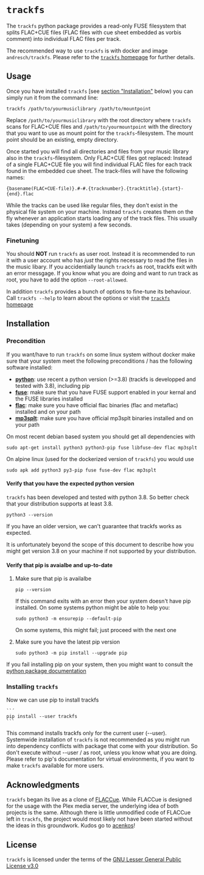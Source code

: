 
`trackfs`
=======

The `trackfs` python package provides a read-only FUSE filesystem that splits FLAC+CUE files (FLAC files with cue sheet embedded as vorbis comment) into individual FLAC files per track.

The recommended way to use `trackfs` is with docker and image `andresch/trackfs`. Please refer to the [`trackfs` homepage](https://github.com/andresch/trackfs) for further details. 

Usage
-----

Once you have installed `trackfs` [see [section "Installation"](#installation) below)  you can simply run it from the command line:

```
trackfs /path/to/yourmusiclibrary /path/to/mountpoint
```

Replace `/path/to/yourmusiclibrary` with the root directory where `trackfs` scans for FLAC+CUE files and `/path/to/yourmountpoint` with the directory that you want to use as mount point for the `trackfs`-filesystem. The mount point should be an existing, empty directory.

Once started you will find all directories and files from your music library also in the `trackfs`-filesystem. Only FLAC+CUE files got replaced: Instead of a single FLAC+CUE file you will find individual FLAC files for each track found in the embedded cue sheet. The track-files will have the following names:

    {basename(FLAC+CUE-file)}.#-#.{tracknumber}.{tracktitle}.{start}-{end}.flac

While the tracks can be used like regular files, they don't exist in the physical file system on your machine. Instead `trackfs` creates them on the fly whenever an application starts loading any of the track files. This usually takes (depending on your system) a few seconds.

### Finetuning

You should **NOT** run `trackfs` as user root. Instead it is recommended to run it with a user account who has _just_ the rights necessary to read the files in the music libary. If you accidentially launch `trackfs` as root, trackfs exit with an error messgage. If you know what you are doing and want to run track as root, you have to add the option `--root-allowed`.

In addition `trackfs` provides a bunch of options to fine-tune its behaviour. Call `trackfs --help` to learn about the options or visit the [`trackfs` homepage](https://github.com/andresch/trackfs#all-trackfs-options)

Installation
----

### Precondition

If you want/have to run `trackfs` on some linux system without docker make sure that your system meet the following 
preconditions / has the following software installed:

* **[python](https://www.python.org/)**: use recent a python version (>=3.8) (trackfs is developped and tested with 3.8), including pip
* **[fuse](https://github.com/libfuse/libfuse)**: make sure that you have FUSE support enabled in your kernal and the FUSE libraries installed
* **[flac](https://xiph.org/flac/)**: make sure you have official flac binaries (flac and metaflac) installed and on your path
* **[mp3splt](http://mp3splt.sourceforge.net/)**: make sure you have official mp3splt binaries installed and on your path

On most recent debian based system you should get all dependencies with

```
sudo apt-get install python3 python3-pip fuse libfuse-dev flac mp3splt
```

On alpine linux (used for the dockerized version of `trackfs`) you would use

```
sudo apk add python3 py3-pip fuse fuse-dev flac mp3splt
``` 

#### Verify that you have the expected python version

`trackfs` has been developed and tested with python 3.8. So better check that your distribution supports at least 3.8.

```
python3 --version
```

If you have an older version, we can't guarantee that trackfs works as expected.

It is unfortunately beyond the scope of this document to describe how you might get version 3.8 on your machine if not supported by your distribution.

#### Verify that pip is avaialbe and up-to-date
 
1. Make sure that pip is availalbe

    ```
    pip --version
    ```
    
   If this command exits with an error then your system doesn't have pip installed. On some systems python might be able to help you:

    ```
    sudo python3 -m ensurepip --default-pip
    ```
    
   On some systems, this might fail; just proceed with the next one
 
1. Make sure you have the latest pip version 

    ```
    sudo python3 -m pip install --upgrade pip
    ```

If you fail installing pip on your system, then you might want to consult the [python package documentation](https://packaging.python.org/tutorials/installing-packages/#ensure-you-can-run-pip-from-the-command-line)

### Installing `trackfs`

Now we can use pip to install trackfs

    ``´
    pip install --user trackfs
    ```

This command installs trackfs only for the current user (--user). Systemwide installation of `trackfs` is not recommended as you might run into dependency conflicts with package that come with your distribution. So don't execute without --user / as root, unless you know what you are doing. Please refer to pip's documentation for virtual environments, if you want to make `trackfs` available for more users.
	
Acknowledgments
---------------

`trackfs` began its live as a clone of [FLACCue](https://github.com/acenko/FLACCue). While FLACCue is designed for the usage with the Plex media server, the underlying idea of both projects is the same. Although there is little unmodified code of FLACCue left in `trackfs`, the project would most likely not have been started without the ideas in this groundwork. Kudos go to [acenkos](https://github.com/acenko)!

License
-------

`trackfs` is licensed under the terms of the [GNU Lesser General Public License v3.0](https://github.com/andresch/trackfs/blob/master/LICENSE.md)

